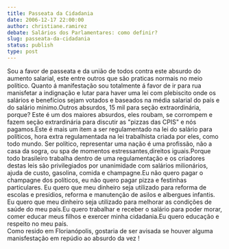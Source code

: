 ```yaml
---
title: Passeata da Cidadania
date: 2006-12-17 22:00:00
author: christiane.ramirez
debate: Salários dos Parlamentares: como definir?
slug: passeata-da-cidadania
status: publish 
type: post
---
```


Sou a favor de passeata e da união de todos contra este absurdo do aumento salarial, este entre outros que são praticas normais no meio político. Quanto á manifestação sou totalmente á favor de ir para rua manisfetar a indignação e lutar para haver uma lei com plebiscito onde os salários e benefícios sejam votados e baseados na média salarial do país e do salário mínimo.Outros absurdos, 15 mil para seção extraordinária, porque? Este é um dos maiores absurdos, eles roubam, se corrompem e fazem seção extrardinária para discutir as "pizzas das CPIS" e nós pagamos.Este é mais um item a ser regulamentado na lei do salário para políticos, hora extra regulamentada na lei trabalhista criada por eles, como todo mundo. Ser político, representar uma nação é uma profissão, não a casa da sogra, ou spa de momentos estressantes,direitos iguais.Porque todo brasileiro trabalha dentro de uma regulamentação e os criadores destas leis são privilegiados por unanimidade com salários milionários, ajuda de custo, gasolina, comida e champagne.Eu não quero pagar o champagne dos políticos, eu não quero pagar pizza e festinhas particulares. Eu quero que meu dinheiro seja utilizado para reforma de escolas e presídios, reforma e manutenção de asilos e albergues infantis. Eu quero que meu dinheiro seja utilizado para melhorar as condições de saúde do meu país.Eu quero trabalhar e receber o salário para poder morar, comer educar meus filhos e exercer minha cidadania.Eu quero educação e respeito no meu país.  
 Como resido em Florianópolis, gostaria de ser avisada se houver alguma manisfestação em repúdio ao absurdo da vez !
